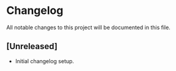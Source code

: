 # Changelog

All notable changes to this project will be documented in this file.

## [Unreleased]
- Initial changelog setup.
